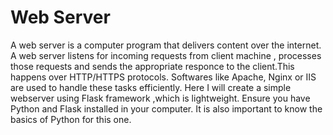 # Web Server
A web server is a computer program that delivers content over the internet.
A web server listens for incoming requests from client machine , processes those requests and sends the appropriate responce to the client.This happens over HTTP/HTTPS protocols. Softwares like Apache, Nginx or IIS are used to handle these tasks efficiently. 
Here I will create a simple webserver using Flask framework ,which is lightweight. Ensure you have Python and Flask installed in your computer. It is also important to know the basics of Python for this one.